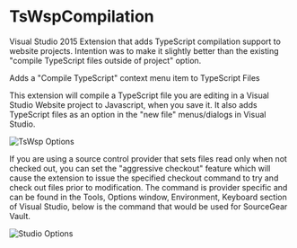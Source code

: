 # TsWspCompilation

Visual Studio 2015 Extension that adds TypeScript compilation support to website projects.  Intention was to make it slightly better than the existing "compile TypeScript files outside of project" option.

Adds a "Compile TypeScript" context menu item to TypeScript Files
 

This extension will compile a TypeScript file  you are editing in a Visual Studio Website project to Javascript, when you save it.  It also adds TypeScript files as an option in the "new file" menus/dialogs in Visual Studio.

![TsWsp Options](https://knarfalingus.github.io/Content/TsWspCompilation/TsWspOptions.png)

If you are using a source control provider that sets files read only when not checked out, you can set the "aggressive checkout" feature which will cause the extension to issue the specified checkout command to try and check out files prior to modification. The command is provider specific and can be found in the Tools, Options window, Environment, Keyboard section of Visual Studio, below is the command that would be used for SourceGear Vault.

![Studio Options](https://knarfalingus.github.io/Content/TsWspCompilation/VsOptions.PNG)
